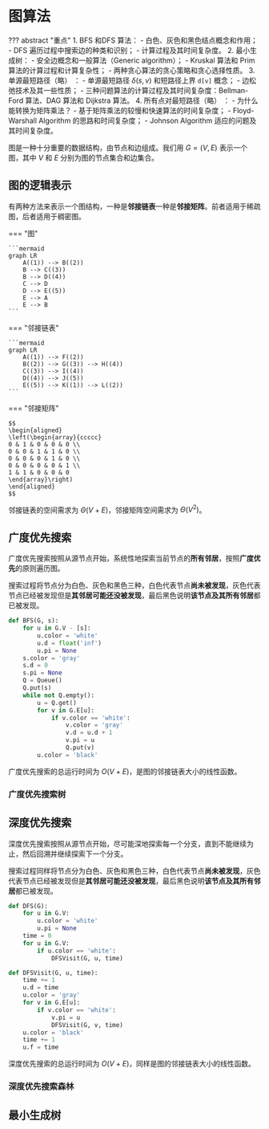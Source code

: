 # 图算法

??? abstract "重点"
    1. BFS 和DFS 算法：
        - 白色、灰色和黑色结点概念和作用；
        - DFS 遍历过程中搜索边的种类和识别；
        - 计算过程及其时间复杂度。
    2. 最小生成树：
        - 安全边概念和一般算法（Generic algorithm）；
        - Kruskal 算法和 Prim 算法的计算过程和计算复杂性；
        - 两种贪心算法的贪心策略和贪心选择性质。
    3. 单源最短路径（略） ：
        - 单源最短路径 $\delta(s, v)$ 和短路径上界 `d[v]` 概念；
        - 边松弛技术及其一些性质；
        - 三种问题算法的计算过程及其时间复杂度：Bellman-Ford 算法、DAG 算法和 Dijkstra 算法。
    4. 所有点对最短路径（略） ：
        - 为什么能转换为矩阵乘法？
        - 基于矩阵乘法的较慢和快速算法的时间复杂度；
        - Floyd-Warshall Algorithm 的思路和时间复杂度；
        - Johnson Algorithm 适应的问题及其时间复杂度。

图是一种十分重要的数据结构，由节点和边组成。我们用 $G = (V, E)$ 表示一个图，其中 $V$ 和 $E$ 分别为图的节点集合和边集合。

## 图的逻辑表示

有两种方法来表示一个图结构，一种是**邻接链表**一种是**邻接矩阵**。前者适用于稀疏图，后者适用于稠密图。

=== "图"

    ```mermaid
    graph LR
        A((1)) --> B((2))
        B --> C((3))
        B --> D((4))
        C --> D
        D --> E((5))
        E --> A
        E --> B
    ```

=== "邻接链表"

    ```mermaid
    graph LR
        A((1)) --> F((2))
        B((2)) --> G((3)) --> H((4))
        C((3)) --> I((4))
        D((4)) --> J((5))
        E((5)) --> K((1)) --> L((2))
    ```

=== "邻接矩阵"

    $$
    \begin{aligned}
    \left(\begin{array}{ccccc}
    0 & 1 & 0 & 0 & 0 \\
    0 & 0 & 1 & 1 & 0 \\
    0 & 0 & 0 & 1 & 0 \\
    0 & 0 & 0 & 0 & 1 \\
    1 & 1 & 0 & 0 & 0
    \end{array}\right)
    \end{aligned}
    $$

邻接链表的空间需求为 $\Theta(V + E)$，邻接矩阵空间需求为 $\Theta(V^2)$。

## 广度优先搜索

广度优先搜索按照从源节点开始，系统性地探索当前节点的**所有邻居**，按照**广度优先**的原则遍历图。

搜索过程将节点分为白色、灰色和黑色三种，白色代表节点**尚未被发现**，灰色代表节点已经被发现但是**其邻居可能还没被发现**，最后黑色说明**该节点及其所有邻居**都已被发现。

```python title="广度优先搜索（BFS）" linenums="1"
def BFS(G, s):
    for u in G.V - [s]:
        u.color = 'white'
        u.d = float('inf')
        u.pi = None
    s.color = 'gray'
    s.d = 0
    s.pi = None
    Q = Queue()
    Q.put(s)
    while not Q.empty():
        u = Q.get()
        for v in G.E[u]:
            if v.color == 'white':
                v.color = 'gray'
                v.d = u.d + 1
                v.pi = u
                Q.put(v)
        u.color = 'black'
```

广度优先搜索的总运行时间为 $O(V + E)$，是图的邻接链表大小的线性函数。

### 广度优先搜索树



## 深度优先搜索

深度优先搜索按照从源节点开始，尽可能深地探索每一个分支，直到不能继续为止，然后回溯并继续探索下一个分支。

搜索过程同样将节点分为白色、灰色和黑色三种，白色代表节点**尚未被发现**，灰色代表节点已经被发现但是**其邻居可能还没被发现**，最后黑色说明**该节点及其所有邻居**都已被发现。

```python title="深度优先搜索（DFS）" linenums="1"
def DFS(G):
    for u in G.V:
        u.color = 'white'
        u.pi = None
    time = 0
    for u in G.V:
        if u.color == 'white':
            DFSVisit(G, u, time)

def DFSVisit(G, u, time):
    time += 1
    u.d = time
    u.color = 'gray'
    for v in G.E[u]:
        if v.color == 'white':
            v.pi = u
            DFSVisit(G, v, time)
    u.color = 'black'
    time += 1
    u.f = time
```

深度优先搜索的总运行时间为 $O(V + E)$，同样是图的邻接链表大小的线性函数。

### 深度优先搜索森林

## 最小生成树


